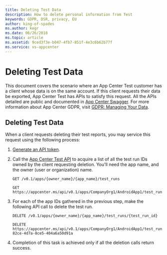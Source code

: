 ```yaml
---
title: Deleting Test Data
description: How to delete personal information from Test
keywords: GDPR, DSR, privacy, EU
author: king-of-spades
ms.author: kegr
ms.date: 06/26/2018
ms.topic: article 
ms.assetid: 9ced3f3e-b047-4fb7-851f-4e3c6b62b77f
ms.service: vs-appcenter
---
```


# Deleting Test Data
This document covers the scenario where an App Center Test customer has a client whose data is on the same account. If this client requests their data be exported, App Center Test has APIs to satisfy this request. All the APIs detailed are public and documented in [App Center Swagger](https://openapi.appcenter.ms/#/test). For more information about App Center GDPR, visit [GDPR: Managing Your Data](https://docs.microsoft.com/appcenter/gdpr/your-data).

## Deleting Test Data
When a client requests deleting their test reports, you may service this request using the following process:

1. [Generate an API token](https://docs.microsoft.com/appcenter/api-docs/).
2. Call the [App Center Test API](https://openapi.appcenter.ms/#/test) to acquire a list of all the test run IDs owned by the client requesting deletion. You'll need the app name, and the owner (user or organization) name.
   ```HTTP
   GET /v0.1/apps/{owner_name}/{app_name}/test_runs
   ```
   ```HTTP
   GET https://appcenter.ms/api/v0.1/apps/CompanyOrg1/AndroidApp1/test_runs
   ```
 
3. For each of the app IDs gathered in the previous step, make the following API call to delete the test run.
   ```HTTP
   DELETE /v0.1/apps/{owner_name}/{app_name}/test_runs/{test_run_id}
   ```
   ```HTTP
   DELETE https://appcenter.ms/api/v0.1/apps/CompanyOrg1/AndroidApp1/test_runs/0ce0x71b-82ce-4d7a-8ce5-404a6a50d91a
   ```

4. Completion of this task is achieved only if all the deletion calls return success.
